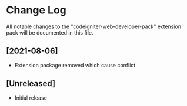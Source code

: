 # Change Log

All notable changes to the "codeigniter-web-developer-pack" extension pack will be documented in this file.

## [2021-08-06]
- Extension package removed which cause conflict

## [Unreleased]

- Initial release

